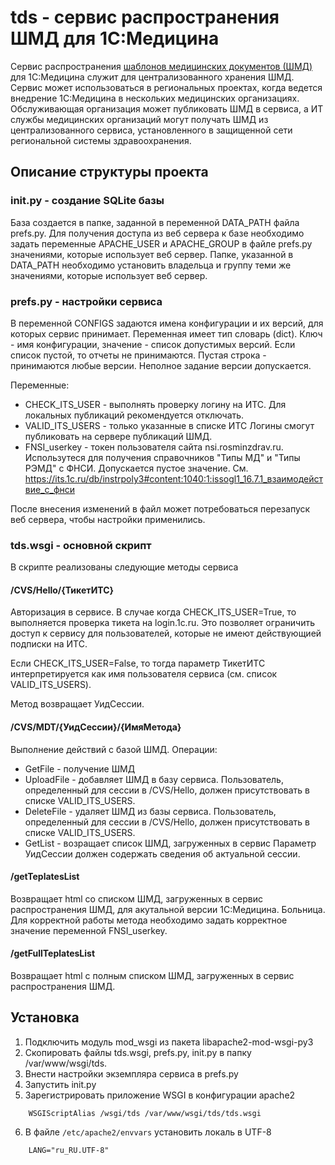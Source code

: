 # tds - сервис распространения ШМД для 1С:Медицина

Сервис распространения [шаблонов медицинских документов (ШМД)](https://solutions.1c.ru/catalog/clinic/emr) для 1С:Медицина служит для централизованного хранения ШМД. 
Сервис может использоваться в региональных проектах, когда ведется внедрение 1С:Медицина в нескольких медицинских организациях. Обслуживающая организация может публиковать ШМД в 
сервиса, а ИТ службы медицинских организаций могут получать ШМД из централизованного сервиса, установленного в защищенной сети региональной системы здравоохранения.

## Описание структуры проекта
### init.py - создание SQLite базы

База создается в папке, заданной в переменной DATA_PATH файла prefs.py. Для получения доступа из веб сервера к базе необходимо задать переменные APACHE_USER и APACHE_GROUP в файле prefs.py значениями, которые использует веб сервер. Папке, указанной в DATA_PATH необходимо установить владельца и группу теми же значениями, 
которые использует веб сервер.

### prefs.py - настройки сервиса 
В переменной  CONFIGS задаются имена конфигурации и их версий, для которых сервис принимает. Переменная имеет тип словарь (dict). 
Ключ - имя конфигурации, значение - список допустимых версий. Если список пустой, то отчеты не принимаются. Пустая строка - принимаются любые версии. Неполное задание версии допускается.

Переменные:
- CHECK_ITS_USER - выполнять проверку логину на ИТС. Для локальных публикаций рекомендуется отключать.
- VALID_ITS_USERS - только указанные в списке ИТС Логины смогут публиковать на сервере публикаций ШМД.
- FNSI_userkey - токен пользователя сайта nsi.rosminzdrav.ru. Использутеся для получения справочников "Типы МД" и "Типы РЭМД" с ФНСИ. Допускается пустое значение. См. https://its.1c.ru/db/instrpoly3#content:1040:1:issogl1_16.7.1_взаимодействие_с_фнси

После внесения изменений в файл может потребоваться перезапуск веб сервера, чтобы настройки применились.


### tds.wsgi - основной скрипт
В скрипте реализованы следующие методы сервиса
#### /CVS/Hello/{ТикетИТС}
Авторизация в сервисе. В случае когда CHECK_ITS_USER=True, то выполняется проверка тикета на login.1c.ru. Это позволяет ограничить доступ к сервису для пользователей, 
которые не имеют действующией подписки на ИТС. 

Если CHECK_ITS_USER=False, то тогда параметр ТикетИТС интерпретируется как имя пользователя сервиса (см. список VALID_ITS_USERS). 

Метод возвращает УидСессии. 
 
#### /CVS/MDT/{УидСессии}/{ИмяМетода}
Выполнение действий с базой ШМД. Операции: 
- GetFile - получение ШМД
- UploadFile - добавляет ШМД в базу сервиса. Пользователь, определенный для сессии в /CVS/Hello, должен присутствовать в списке VALID_ITS_USERS.
- DeleteFile - удаляет ШМД из базы сервиса. Пользователь, определенный для сессии в /CVS/Hello, должен присутствовать в списке VALID_ITS_USERS.
- GetList - возращает список ШМД, загруженных в сервис
Параметр УидСессии должен содержать сведения об актуальной сессии.

#### /getTeplatesList
Возвращает html со списком ШМД, загруженных в сервис распространения ШМД, для акутальной версии 1С:Медицина. Больница. Для корректной работы метода необходимо задать корректное значение переменной FNSI_userkey.

#### /getFullTeplatesList
Возвращает html с полным списком ШМД, загруженных в сервис распространения ШМД.

## Установка
1) Подключить модуль mod_wsgi из пакета libapache2-mod-wsgi-py3
2) Скопировать файлы tds.wsgi, prefs.py, init.py в папку /var/www/wsgi/tds.
3) Внести настройки экземпляра сервиса в prefs.py
4) Запустить init.py
5) Зарегистрировать приложение WSGI в конфигурации apache2
```
	WSGIScriptAlias /wsgi/tds /var/www/wsgi/tds/tds.wsgi
```
6) В файле ``/etc/apache2/envvars`` установить локаль в UTF-8
```
	LANG="ru_RU.UTF-8"
```
